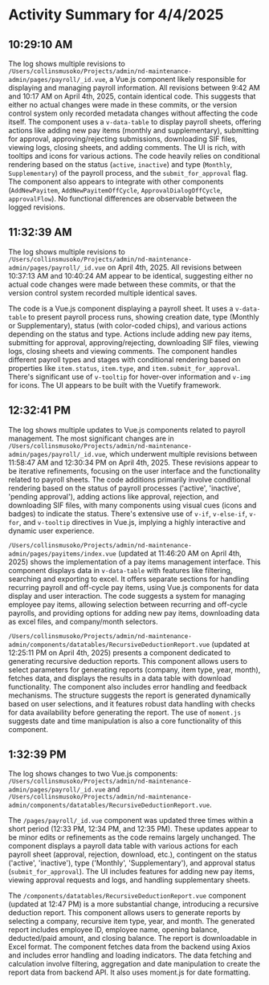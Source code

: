 # Activity Summary for 4/4/2025

## 10:29:10 AM
The log shows multiple revisions to `/Users/collinsmusoko/Projects/admin/nd-maintenance-admin/pages/payroll/_id.vue`, a Vue.js component likely responsible for displaying and managing payroll information.  All revisions between 9:42 AM and 10:17 AM on April 4th, 2025,  contain identical code. This suggests that either no actual changes were made in these commits, or the version control system only recorded metadata changes without affecting the code itself. The component uses a `v-data-table` to display payroll sheets, offering actions like adding new pay items (monthly and supplementary),  submitting for approval, approving/rejecting submissions, downloading SIF files, viewing logs, closing sheets, and adding comments.  The UI is rich, with tooltips and icons for various actions.  The code heavily relies on conditional rendering based on the status (`active`, `inactive`) and type (`Monthly`, `Supplementary`) of the payroll process, and the `submit_for_approval` flag.  The component also appears to integrate with other components (`AddNewPayitem`, `AddNewPayitemOffCycle`, `ApprovalDialogOffCycle`, `approvalFlow`).  No functional differences are observable between the logged revisions.


## 11:32:39 AM
The log shows multiple revisions to `/Users/collinsmusoko/Projects/admin/nd-maintenance-admin/pages/payroll/_id.vue` on April 4th, 2025.  All revisions between 10:37:13 AM and 10:40:24 AM appear to be identical, suggesting either no actual code changes were made between these commits, or that the version control system recorded multiple identical saves.

The code is a Vue.js component displaying a payroll sheet. It uses a `v-data-table` to present payroll process runs, showing creation date, type (Monthly or Supplementary), status (with color-coded chips), and various actions depending on the status and type.  Actions include adding new pay items, submitting for approval, approving/rejecting, downloading SIF files, viewing logs, closing sheets and viewing comments. The component handles different payroll types and stages with conditional rendering based on properties like `item.status`, `item.type`, and `item.submit_for_approval`.  There's significant use of `v-tooltip` for hover-over information and `v-img` for icons.  The UI appears to be built with the Vuetify framework.


## 12:32:41 PM
The log shows multiple updates to Vue.js components related to payroll management.  The most significant changes are in `/Users/collinsmusoko/Projects/admin/nd-maintenance-admin/pages/payroll/_id.vue`, which underwent multiple revisions between 11:58:47 AM and 12:30:34 PM on April 4th, 2025.  These revisions appear to be iterative refinements, focusing on the user interface and the functionality related to payroll sheets.  The code additions primarily involve conditional rendering based on the status of payroll processes ('active', 'inactive', 'pending approval'), adding actions like approval, rejection, and downloading SIF files, with many components using visual cues (icons and badges) to indicate the status.  There's extensive use of `v-if`, `v-else-if`, `v-for`, and `v-tooltip` directives in Vue.js, implying a highly interactive and dynamic user experience.

`/Users/collinsmusoko/Projects/admin/nd-maintenance-admin/pages/payitems/index.vue` (updated at 11:46:20 AM on April 4th, 2025) shows the implementation of a pay items management interface. This component displays data in `v-data-table` with features like filtering, searching and exporting to excel. It offers separate sections for handling recurring payroll and off-cycle pay items, using Vue.js components for data display and user interaction.  The code suggests a system for managing employee pay items, allowing selection between recurring and off-cycle payrolls, and providing options for adding new pay items, downloading data as excel files, and company/month selectors.

`/Users/collinsmusoko/Projects/admin/nd-maintenance-admin/components/datatables/RecursiveDeductionReport.vue` (updated at 12:25:11 PM on April 4th, 2025) presents a component dedicated to generating recursive deduction reports. This component allows users to select parameters for generating reports (company, item type, year, month), fetches data, and displays the results in a data table with download functionality.  The component also includes error handling and feedback mechanisms.  The structure suggests the report is generated dynamically based on user selections, and it features robust data handling with checks for data availability before generating the report. The use of `moment.js` suggests date and time manipulation is also a core functionality of this component.


## 1:32:39 PM
The log shows changes to two Vue.js components: `/Users/collinsmusoko/Projects/admin/nd-maintenance-admin/pages/payroll/_id.vue` and `/Users/collinsmusoko/Projects/admin/nd-maintenance-admin/components/datatables/RecursiveDeductionReport.vue`.

The `/pages/payroll/_id.vue` component was updated three times within a short period (12:33 PM, 12:34 PM, and 12:35 PM).  These updates appear to be minor edits or refinements as the code remains largely unchanged.  The component displays a payroll data table with various actions for each payroll sheet (approval, rejection, download, etc.), contingent on the status ('active', 'inactive'), type ('Monthly', 'Supplementary'), and approval status (`submit_for_approval`).  The UI includes features for adding new pay items, viewing approval requests and logs, and handling supplementary sheets.

The `/components/datatables/RecursiveDeductionReport.vue` component (updated at 12:47 PM) is a more substantial change, introducing a recursive deduction report.  This component allows users to generate reports by selecting a company, recursive item type, year, and month. The generated report includes employee ID, employee name, opening balance, deducted/paid amount, and closing balance. The report is downloadable in Excel format. The component fetches data from the backend using Axios and includes error handling and loading indicators. The data fetching and calculation involve filtering, aggregation and date manipulation to create the report data from backend API.  It also uses moment.js for date formatting.
